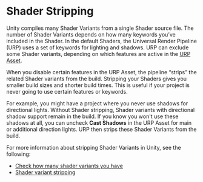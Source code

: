 # Shader Stripping

Unity compiles many Shader Variants from a single Shader source file. The number of Shader Variants depends on how many keywords you’ve included in the Shader. In the default Shaders, the Universal Render Pipeline (URP) uses a set of keywords for lighting and shadows. URP can exclude some Shader variants, depending on which features are active in the [URP Asset](universalrp-asset.md).

When you disable certain features in the URP Asset, the pipeline “strips” the related Shader variants from the build. Stripping your Shaders gives you smaller build sizes and shorter build times. This is useful if your project is never going to use certain features or keywords.

For example, you might have a project where you never use shadows for directional lights. Without Shader stripping, Shader variants with directional shadow support remain in the build. If you know you won't use these shadows at all, you can uncheck **Cast Shadows** in the URP Asset for main or additional direction lights. URP then strips these Shader Variants from the build.

For more information about stripping Shader Variants in Unity, see the following:

- [Check how many shader variants you have](https://docs.unity3d.com/Manual/shader-how-many-variants.html)
- [Shader variant stripping](https://docs.unity3d.com/Manual/shader-variant-stripping)

